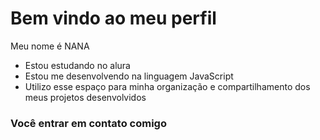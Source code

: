 # Bem vindo ao meu perfil 

Meu nome é NANA

- Estou estudando no alura
- Estou me desenvolvendo na linguagem JavaScript
- Utilizo esse espaço para minha organização e compartilhamento dos meus projetos desenvolvidos

###  Você entrar em contato comigo 
